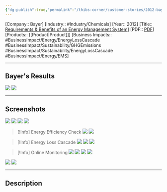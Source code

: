 ```yaml
---
{"dg-publish":true,"permalink":"/thibs-corner/customer-stories/2012-bayer-requirements-and-benefits-of-an-energy-management-system/","noteIcon":""}
---
```


[Company:: Bayer]
[Industry:: #Industry/Chemicals]
[Year:: 2012]
[Title:: [Requirements & Benefits of an Energy Management System](https://resources.osisoft.com/presentations/requirements-and-benefits-of-an-energy-management-system-in-the-chemical-industry/)]
[PDF:: [PDF](https://cdn.osisoft.com/corp/en/media/presentations/2012/RegionalSeminars/Germany/PDF/RS2012_DACH_Frankfurt_Bayer_MaterialScience_Then_Energy_Management_BayerMaterialScience.pdf)]
[Products:: [[Product\|Product]]]
[Business Impacts:: #BusinessImpact/Energy/EnergyLossCascade #BusinessImpact/Sustainability/GHGEmissions 
#BusinessImpact/Sustainability/EnergyLossCascade #BusinessImpact/Energy/EMS]
 

---
## Bayer's Results
![](https://i.imgur.com/ojnWqQw.png)
![](https://i.imgur.com/KmqAcb0.png)

---
## Screenshots
![](https://i.imgur.com/b5QYuxg.png)
![](https://i.imgur.com/wFykH6q.png)
![](https://i.imgur.com/D2Go29q.png)
![](https://i.imgur.com/sBrhiSl.png)

> [!Info] Energy Efficiency Check
> ![](https://i.imgur.com/vy8j3x8.png)
> ![](https://i.imgur.com/5iFAuV7.png)

> [!Info] Energy Loss Cascade
![](https://i.imgur.com/pIYrmuR.png)
![](https://i.imgur.com/dwQdFnB.png)
![](https://i.imgur.com/hyVA6iU.png)


> [!Info] Online Monitoring
> ![](https://i.imgur.com/N8YwPg2.png)
> ![](https://i.imgur.com/5XiYqY6.png)
> ![](https://i.imgur.com/rr6Svc4.png)
> ![](https://i.imgur.com/jL7v5iK.png)

![](https://i.imgur.com/0BwuFg3.png)
![](https://i.imgur.com/pn78pgf.png)


---
## Description